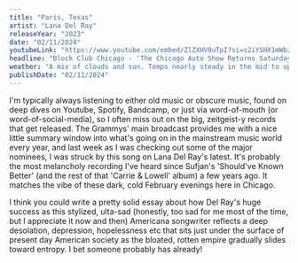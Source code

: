```yaml
---
title: "Paris, Texas"
artist: "Lana Del Ray"
releaseYear: "2023"
date: "02/11/2024"
youtubeLink: "https://www.youtube.com/embed/ZlZXHV0uTpI?si=s2iYSHX1mWbzVUdP"
headline: "Block Club Chicago - 'The Chicago Auto Show Returns Saturday'"
weather: "A mix of clouds and sun. Temps nearly steady in the mid to upper 30s. Winds NNW at 5 to 10 mph."
publishDate: "02/11/2024"
---
```


I'm typically always listening to either old music or obscure music, found on deep dives on Youtube, Spotify, Bandcamp, or just via word-of-mouth (or word-of-social-media), so I often miss out on the big, zeitgeist-y records that get released. The Grammys' main broadcast provides me with a nice little summary window into what's going on in the mainstream music world every year, and last week as I was checking out some of the major nominees, I was struck by this song on Lana Del Ray's latest. It's probably the most melancholy recording I've heard since Sufjan's 'Should've Known Better' (and the rest of that 'Carrie & Lowell' album) a few years ago. It matches the vibe of these dark, cold February evenings here in Chicago.

I think you could write a pretty solid essay about how Del Ray's huge success as this stylized, ulta-sad (honestly, too sad for me most of the time, but I appreciate it now and then) Americana songwriter reflects a deep desolation, depression, hopelessness etc that sits just under the surface of present day American society as the bloated, rotten empire gradually slides toward entropy. I bet someone probably has already!
